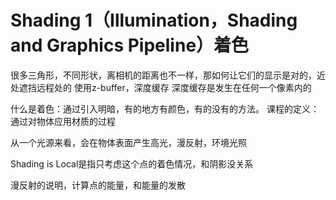 # Shading 1（Illumination，Shading and Graphics Pipeline）着色

很多三角形，不同形状，离相机的距离也不一样，那如何让它们的显示是对的，近处遮挡远程处的
使用z-buffer，深度缓存
深度缓存是发生在任何一个像素内的

什么是着色：通过引入明暗，有的地方有颜色，有的没有的方法。
课程的定义：通过对物体应用材质的过程

从一个光源来看，会在物体表面产生高光，漫反射，环境光照

Shading is Local是指只考虑这个点的着色情况，和阴影没关系

漫反射的说明，计算点的能量，和能量的发散